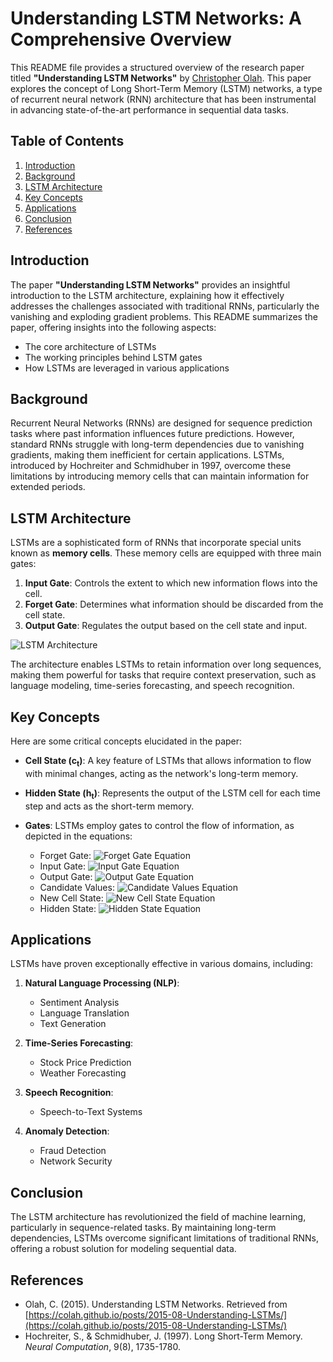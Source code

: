 # Understanding LSTM Networks: A Comprehensive Overview

This README file provides a structured overview of the research paper titled **"Understanding LSTM Networks"** by [Christopher Olah](https://colah.github.io/posts/2015-08-Understanding-LSTMs/). This paper explores the concept of Long Short-Term Memory (LSTM) networks, a type of recurrent neural network (RNN) architecture that has been instrumental in advancing state-of-the-art performance in sequential data tasks.

## Table of Contents

1. [Introduction](#introduction)
2. [Background](#background)
3. [LSTM Architecture](#lstm-architecture)
4. [Key Concepts](#key-concepts)
5. [Applications](#applications)
6. [Conclusion](#conclusion)
7. [References](#references)

## Introduction

The paper **"Understanding LSTM Networks"** provides an insightful introduction to the LSTM architecture, explaining how it effectively addresses the challenges associated with traditional RNNs, particularly the vanishing and exploding gradient problems. This README summarizes the paper, offering insights into the following aspects:

- The core architecture of LSTMs
- The working principles behind LSTM gates
- How LSTMs are leveraged in various applications

## Background

Recurrent Neural Networks (RNNs) are designed for sequence prediction tasks where past information influences future predictions. However, standard RNNs struggle with long-term dependencies due to vanishing gradients, making them inefficient for certain applications. LSTMs, introduced by Hochreiter and Schmidhuber in 1997, overcome these limitations by introducing memory cells that can maintain information for extended periods.

## LSTM Architecture

LSTMs are a sophisticated form of RNNs that incorporate special units known as **memory cells**. These memory cells are equipped with three main gates:

1. **Input Gate**: Controls the extent to which new information flows into the cell.
2. **Forget Gate**: Determines what information should be discarded from the cell state.
3. **Output Gate**: Regulates the output based on the cell state and input.

![LSTM Architecture](https://colah.github.io/posts/2015-08-Understanding-LSTMs/img/LSTM3-chain.png)

The architecture enables LSTMs to retain information over long sequences, making them powerful for tasks that require context preservation, such as language modeling, time-series forecasting, and speech recognition.

## Key Concepts

Here are some critical concepts elucidated in the paper:

- **Cell State (c<sub>t</sub>)**: A key feature of LSTMs that allows information to flow with minimal changes, acting as the network's long-term memory.
  
- **Hidden State (h<sub>t</sub>)**: Represents the output of the LSTM cell for each time step and acts as the short-term memory.

- **Gates**: LSTMs employ gates to control the flow of information, as depicted in the equations:
  - Forget Gate: <img src="https://latex.codecogs.com/svg.latex?f_t%20=%20\sigma(W_f%20\cdot%20[h_{t-1},%20x_t]%20+%20b_f)" title="Forget Gate Equation"/>
  - Input Gate: <img src="https://latex.codecogs.com/svg.latex?i_t%20=%20\sigma(W_i%20\cdot%20[h_{t-1},%20x_t]%20+%20b_i)" title="Input Gate Equation"/>
  - Output Gate: <img src="https://latex.codecogs.com/svg.latex?o_t%20=%20\sigma(W_o%20\cdot%20[h_{t-1},%20x_t]%20+%20b_o)" title="Output Gate Equation"/>
  - Candidate Values: <img src="https://latex.codecogs.com/svg.latex?\tilde{C}_t%20=%20\tanh(W_C%20\cdot%20[h_{t-1},%20x_t]%20+%20b_C)" title="Candidate Values Equation"/>
  - New Cell State: <img src="https://latex.codecogs.com/svg.latex?C_t%20=%20f_t%20*%20C_{t-1}%20+%20i_t%20*%20\tilde{C}_t" title="New Cell State Equation"/>
  - Hidden State: <img src="https://latex.codecogs.com/svg.latex?h_t%20=%20o_t%20*%20\tanh(C_t)" title="Hidden State Equation"/>


## Applications

LSTMs have proven exceptionally effective in various domains, including:

1. **Natural Language Processing (NLP)**:
   - Sentiment Analysis
   - Language Translation
   - Text Generation

2. **Time-Series Forecasting**:
   - Stock Price Prediction
   - Weather Forecasting

3. **Speech Recognition**:
   - Speech-to-Text Systems

4. **Anomaly Detection**:
   - Fraud Detection
   - Network Security

## Conclusion

The LSTM architecture has revolutionized the field of machine learning, particularly in sequence-related tasks. By maintaining long-term dependencies, LSTMs overcome significant limitations of traditional RNNs, offering a robust solution for modeling sequential data.

## References

- Olah, C. (2015). Understanding LSTM Networks. Retrieved from [https://colah.github.io/posts/2015-08-Understanding-LSTMs/](https://colah.github.io/posts/2015-08-Understanding-LSTMs/)
- Hochreiter, S., & Schmidhuber, J. (1997). Long Short-Term Memory. *Neural Computation*, 9(8), 1735-1780.


